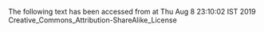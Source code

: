 The following text has been accessed from at Thu Aug 8 23:10:02 IST 2019
Creative_Commons_Attribution-ShareAlike_License
